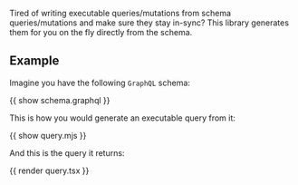 Tired of writing executable queries/mutations from schema queries/mutations and make sure they stay in-sync? This library generates them for you on the fly directly from the schema.

## Example

Imagine you have the following `GraphQL` schema:

{{ show schema.graphql }}

This is how you would generate an executable query from it:

{{ show query.mjs }}

And this is the query it returns:

{{ render query.tsx }}
